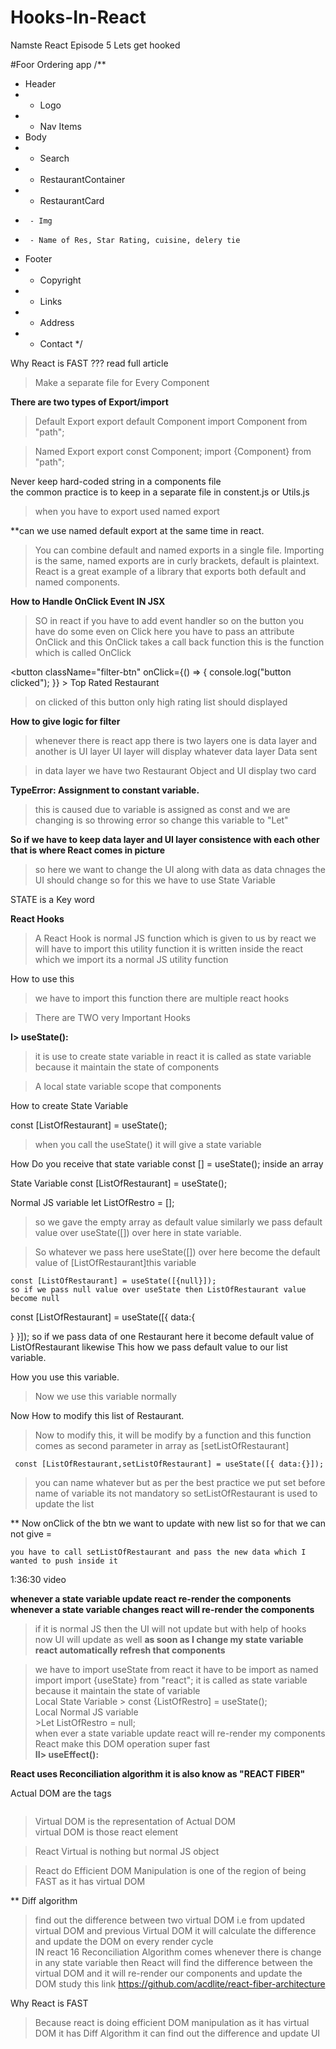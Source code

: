 # Hooks-In-React
Namste React Episode 5 Lets get hooked 


#Foor Ordering app
/**
 * Header
 *  - Logo
 *  - Nav Items
 * Body
 *  - Search
 *  - RestaurantContainer
 *    - RestaurantCard
 *      - Img
 *      - Name of Res, Star Rating, cuisine, delery tie
 * Footer
 *  - Copyright
 *  - Links
 *  - Address
 *  - Contact
 */

 Why React is FAST ???
read full article 

>Make a separate file for Every Component 

<b>There are two types of Export/import</b>
 >Default Export
   export default Component
   import Component from "path";
   
 >Named Export 
    export const Component;
	import {Component} from "path";

Never keep hard-coded string in a components file	
the common practice is to keep in a separate file in constent.js or Utils.js
 
>when you have to  export used named export 

 
 
**can we use named default export at the same time in react.

>You can combine default and named exports in a single file. Importing is the same, named exports are in curly brackets, default is plaintext. React is a great example 
 of a library that exports both default and named components.

<b> How to Handle OnClick Event IN JSX</b>

>SO in react if you have to add event handler 
>so on the button you have do some even on Click
>here you have to pass an attribute OnClick
>and this OnClick takes a call back function
>this is the function which is called OnClick

 <button
          className="filter-btn"
          onClick={() => {
            console.log("button clicked");
          }}
        >
          Top Rated Restaurant
        </button>

>on clicked of this button only high rating list should displayed 

<b>How to give logic for filter </b>

>whenever there is react app there is two layers one is data layer and another is UI layer
 UI layer will display whatever data layer Data sent
 
>in data layer we have two Restaurant Object and UI display two card 


<b>TypeError: Assignment to constant variable.</b>
>this is caused due to variable is assigned as const and we are changing is so throwing error
>so change this variable to "Let"
 
 
<b>So if we have to keep data layer and UI layer consistence with each other that is where React comes in picture</b>
>so here we want to change the UI along with data as data chnages the UI should change 
>so for this we have to use State Variable 

STATE is a Key word 

 
<b>React Hooks</b>

>A React Hook is normal JS function which is given to us by react 
>we will have to import this utility function 
>it is written inside the react which we import
>its a normal JS utility function 

How to use this
>we have to import this function 
>there are multiple react hooks

 

>There are TWO very Important Hooks

  <b> I> useState():</b>
   >it is use to create state variable in react
   >it is called as state variable because it maintain the state of components
   
   > A local state variable scope that components

How to create State Variable

const [ListOfRestaurant] = useState();

>when you call the useState() it will give a state variable

How Do you receive that state variable
   const [] = useState();
   inside an array
   
   State Variable
   const [ListOfRestaurant] = useState();
   
   Normal JS variable
   let ListOfRestro = [];
   
 >so we gave the empty array as default value similarly we pass 
  default value over useState([]) over here in state variable.

>So whatever we pass here useState([]) over here become the
 default value of [ListOfRestaurant]this variable
    
	const [ListOfRestaurant] = useState([{null}]);
	so if we pass null value over useState then ListOfRestaurant value become null 
	
 const [ListOfRestaurant] = useState([{
 data:{
 
 }
 }]);
 so if we pass data of one Restaurant here it become default value of ListOfRestaurant likewise
 This how we pass default value to our list variable.
 
How you use this variable.
>Now we use this variable normally 

Now How to modify this list of Restaurant.
>Now to modify this, it will be modify by a function 
 and this function comes as second parameter in array as [setListOfRestaurant]
 
     const [ListOfRestaurant,setListOfRestaurant] = useState([{ data:{}]);
	 
>you can name whatever but as per the best practice we put set before name of variable
>its not mandatory
>so setListOfRestaurant is used to update the list

** Now onClick of the btn we want to update with new list so for that we can not give =
    
	you have to call setListOfRestaurant and pass the new data which I wanted to push inside it 
     	
1:36:30 video 

<b>whenever a state variable update react re-render the components</b>
<b>whenever a state variable changes react will re-render the components</b>

		

>if it is normal JS then the UI will not update but with help of hooks now UI will update as well
<b>as soon as I change my state variable react automatically refresh that components </b>
 



   
   > we have to import useState from react
   >it have to be import as named import 
     import {useState} from "react";
   > it is called as state variable because it maintain the state of variable   
	Local State Variable 
      > const {ListOfRestro] = useState();  
   Local Normal JS variable   
     >Let ListOfRestro = null;  
> when ever a state variable update react will re-render my components   
>React make this DOM operation super fast      
 <b> II> useEffect(): </b>
  
  
<b> React uses Reconciliation algorithm it is also know as "REACT FIBER"</b>

 

Actual DOM are the tags 
   <div>
       <div>
	         <div>
			        <img/>
			 </div>
	   </div>
   </div>
  
>Virtual DOM is the representation of Actual DOM  
>virtual DOM is those react element

>React Virtual is nothing but normal JS object 


> React do Efficient DOM Manipulation is one of the region of being FAST
> as it has virtual DOM


** Diff algorithm
> find out the difference between two virtual DOM i.e from
  updated virtual DOM and previous Virtual DOM
> it will calculate the difference and update the DOM on every render cycle   
> IN react 16 Reconciliation Algorithm comes
>whenever there is change in any state variable then React will find the difference 
 between the virtual DOM and it will re-render our components and update the DOM
 > study this link
     https://github.com/acdlite/react-fiber-architecture
	 
	 
Why React is FAST
> Because react is doing efficient DOM manipulation as it has virtual DOM
> it has Diff Algorithm
> it can find out the difference and update UI 
>  
 